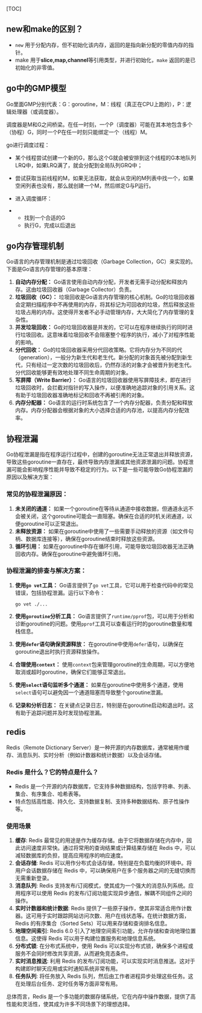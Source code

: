 

[TOC]

## new和make的区别？

- `new` 用于分配内存，但不初始化该内存，返回的是指向新分配的零值内存的指针。
- make 用于**slice,map,channel**等引用类型，并进行初始化，`make` 返回的是已初始化的非零值。


## go中的GMP模型

Go里面GMP分别代表：G：goroutine，M：线程（真正在CPU上跑的），P：逻辑处理器（或调度器）。

调度器是M和G之间桥梁。在任一时刻，一个P（调度器）可能在其本地包含多个（协程）G，同时一个P在任一时刻只能绑定一个（线程）M。

go进行调度过程：

- 某个线程尝试创建一个新的G，那么这个G就会被安排到这个线程的G本地队列LRQ中，如果LRQ满了，就会分配到全局队列GRQ中；

- 尝试获取当前线程的M，如果无法获取，就会从空闲的M列表中找一个，如果空闲列表也没有，那么就创建一个M，然后绑定G与P运行。

- 进入调度循环：

- - 找到一个合适的G
  - 执行G，完成以后退出

## go内存管理机制

Go语言的内存管理机制是通过垃圾回收（Garbage Collection，GC）来实现的。下面是Go语言内存管理的基本原理：

1. **自动内存分配：** Go语言使用自动内存分配，开发者无需手动分配和释放内存。这由垃圾回收器（Garbage Collector）负责。
2. **垃圾回收（GC）：** 垃圾回收是Go语言内存管理的核心机制。Go的垃圾回收器会定期扫描程序中不再使用的内存，将其标记为可回收的垃圾，然后释放这些垃圾占用的内存。这使得开发者不必手动管理内存，大大简化了内存管理的复杂性。
3. **并发垃圾回收：** Go的垃圾回收器是并发的，它可以在程序继续执行的同时进行垃圾回收。这意味着垃圾回收不会阻塞整个程序的执行，减小了对程序性能的影响。
4. **分代回收：** Go的垃圾回收器采用分代回收策略。它将内存分为不同的代（generation），一般分为新生代和老生代。新分配的对象首先被分配到新生代，只有经过一定次数的垃圾回收后，仍然存活的对象才会被晋升到老生代。分代回收能够更有效地处理不同生命周期的对象。
5. **写屏障（Write Barrier）：** Go语言的垃圾回收器使用写屏障技术，即在进行垃圾回收时，会拦截对指针的写入操作，以便准确地追踪对象的引用关系。这有助于垃圾回收器准确地标记和回收不再被引用的对象。
6. **内存分配器：** Go语言的运行时系统包含了一个内存分配器，负责分配和释放内存。内存分配器会根据对象的大小选择合适的内存池，以提高内存分配效率。

## 协程泄漏

Go协程泄漏是指在程序运行过程中，创建的goroutine无法正常退出并释放资源，导致这些goroutine一直存在，最终导致内存泄漏或其他资源泄漏的问题。协程泄漏可能会影响程序性能并导致不稳定的行为。以下是一些可能导致Go协程泄漏的原因以及解决方案：

### 常见的协程泄漏原因：

1. **未关闭的通道：** 如果一个goroutine在等待从通道中接收数据，但通道永远不会被关闭，这个goroutine可能会一直阻塞。确保在合适的时机关闭通道，以便goroutine可以正常退出。
2. **未释放资源：** 如果在goroutine中使用了一些需要手动释放的资源（如文件句柄、数据库连接等），确保在goroutine结束时释放这些资源。
3. **循环引用：** 如果在goroutine中存在循环引用，可能导致垃圾回收器无法正确回收内存。确保在goroutine中避免循环引用。

### 协程泄漏的排查与解决方案：

1. **使用`go vet`工具：** Go语言提供了`go vet`工具，它可以用于检查代码中的常见错误，包括协程泄漏。运行以下命令：

   ```shell
   go vet ./...
   ```

2. **使用`goroutine`分析工具：** Go语言提供了`runtime/pprof`包，可以用于分析和诊断goroutine的问题。使用`pprof`工具可以查看运行时的goroutine数量和堆栈信息。

3. **使用`defer`语句确保资源释放：** 在goroutine中使用`defer`语句，以确保在goroutine退出时执行资源释放操作。

4. **合理使用`context`：** 使用`context`包来管理goroutine的生命周期，可以方便地取消或超时goroutine，确保它们能够正常退出。

5. **使用`select`语句监听多个通道：** 如果在goroutine中使用多个通道，使用`select`语句可以避免因一个通道阻塞而导致整个goroutine泄漏。

6. **记录和分析日志：** 在关键点记录日志，特别是在goroutine启动和退出时。这有助于追踪问题并及时发现协程泄漏。

## redis

Redis（Remote Dictionary Server）是一种开源的内存数据库，通常被用作缓存、消息队列、实时分析（例如计数器和统计数据）以及会话存储。

### **Redis 是什么？它的特点是什么？**

- Redis 是一个开源的内存数据库，它支持多种数据结构，包括字符串、列表、集合、有序集合、哈希表等。
- 特点包括高性能、持久化、支持数据复制、支持多种数据结构、原子性操作等。

### 使用场景

1. **缓存**: Redis 最常见的用途是作为缓存存储。由于它将数据存储在内存中，因此访问速度非常快。通过将常用的查询结果或计算结果存储在 Redis 中，可以减轻数据库的负担，提高应用程序的响应速度。
2. **会话存储**: Redis 可以用作分布式会话存储，特别是在负载均衡的环境中。将用户会话数据存储在 Redis 中，可以确保用户在多个服务器之间的无缝切换而无需重新登录。
3. **消息队列**: Redis 支持发布/订阅模式，使其成为一个强大的消息队列系统。应用程序可以使用 Redis 的发布/订阅功能实现异步通信，解耦不同组件之间的操作。
4. **实时计数器和统计数据**: Redis 提供了一些原子操作，使其非常适合用作计数器。这可用于实时跟踪网站访问次数、用户在线状态等。在统计数据方面，Redis 的有序集合（Sorted Sets）可以用来存储和查询排名信息。
5. **地理空间索引**: Redis 6.0 引入了地理空间索引功能，允许存储和查询地理位置信息。这使得 Redis 可以用于构建位置服务和地理信息系统。
6. **分布式锁**: 在分布式系统中，使用 Redis 可以实现分布式锁，确保多个进程或服务不会同时修改共享资源，从而避免竞态条件。
7. **实时消息推送**: 利用 Redis 的发布/订阅功能，可以实现实时消息推送。这对于构建即时聊天应用或实时通知系统非常有用。
8. **任务队列**: 将任务放入 Redis 队列，然后由工作者进程异步处理这些任务。这在处理后台任务、定时任务等方面非常有用。

总体而言，Redis 是一个多功能的数据存储系统，它在内存中操作数据，提供了高性能和灵活性，使其成为许多不同场景下的理想选择。